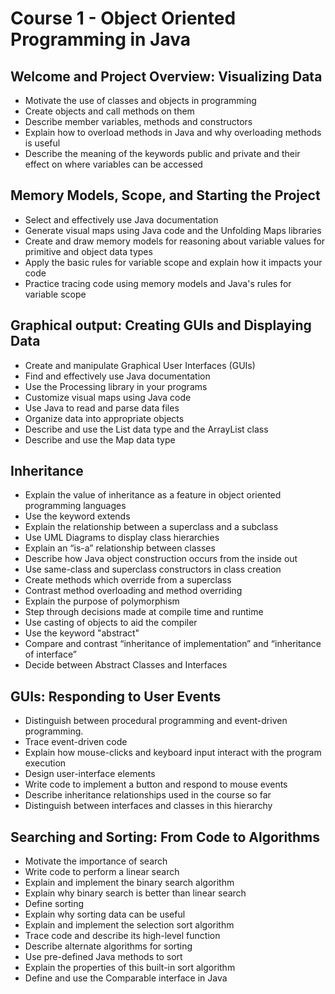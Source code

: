 # Course 1 - Object Oriented Programming in Java

## Welcome and Project Overview: Visualizing Data
* Motivate the use of classes and objects in programming
* Create objects and call methods on them
* Describe member variables, methods and constructors
* Explain how to overload methods in Java and why overloading methods is useful
* Describe the meaning of the keywords public and private and their effect on where variables can be accessed

## Memory Models, Scope, and Starting the Project
* Select and effectively use Java documentation
* Generate visual maps using Java code and the Unfolding Maps libraries
* Create and draw memory models for reasoning about variable values for primitive and object data types
* Apply the basic rules for variable scope and explain how it impacts your code
* Practice tracing code using memory models and Java's rules for variable scope

## Graphical output: Creating GUIs and Displaying Data
* Create and manipulate Graphical User Interfaces (GUIs)
* Find and effectively use Java documentation
* Use the Processing library in your programs
* Customize visual maps using Java code
* Use Java to read and parse data files
* Organize data into appropriate objects
* Describe and use the List data type and the ArrayList class
* Describe and use the Map data type 

## Inheritance
* Explain the value of inheritance as a feature in object oriented programming languages
* Use the keyword extends
* Explain the relationship between a superclass and a subclass
* Use UML Diagrams to display class hierarchies
* Explain an “is-a” relationship between classes
* Describe how Java object construction occurs from the inside out
* Use same-class and superclass constructors in class creation
* Create methods which override from a superclass
* Contrast method overloading and method overriding
* Explain the purpose of polymorphism
* Step through decisions made at compile time and runtime
* Use casting of objects to aid the compiler
* Use the keyword "abstract"
* Compare and contrast “inheritance of implementation” and “inheritance of interface”
* Decide between Abstract Classes and Interfaces 

## GUIs: Responding to User Events
* Distinguish between procedural programming and event-driven programming.
* Trace event-driven code
* Explain how mouse-clicks and keyboard input interact with the program execution
* Design user-interface elements
* Write code to implement a button and respond to mouse events
* Describe inheritance relationships used in the course so far
* Distinguish between interfaces and classes in this hierarchy 

## Searching and Sorting: From Code to Algorithms
* Motivate the importance of search
* Write code to perform a linear search
* Explain and implement the binary search algorithm
* Explain why binary search is better than linear search
* Define sorting
* Explain why sorting data can be useful
* Explain and implement the selection sort algorithm
* Trace code and describe its high-level function
* Describe alternate algorithms for sorting
* Use pre-defined Java methods to sort
* Explain the properties of this built-in sort algorithm
* Define and use the Comparable interface in Java 
